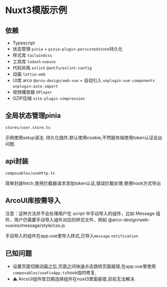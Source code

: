 # Nuxt3模版示例

## 依赖
* Typescript
* 状态管理 `pinia` + `pinia-plugin-persistedstate`持久化
* 样式库 `tailwindcss`
* 工具库 `lodash` `vueuse`
* 代码风格 `eslint` `@antfu/eslint-config`
* 动画 `lottie-web`
* UI库 arco `@arco-design/web-vue` + 自动引入 `unplugin-vue-components` `unplugin-auto-import`
* 视频播放器 `DPlayer`
* GZIP压缩 `vite-plugin-compression`

## 全局状态管理pinia
`stores/user.store.ts`

示例使用setup语法. 持久化插件,默认使用cookie,不然服务端使用token认证会出问题.

## api封装
`composables/useHttp.ts`

简单封装fetch,使用拦截器请求添加token认证,错误拦截处理,使用hook方式导出

## ArcoUI库按需导入
注意：这种方法并不会处理用户在 script 中手动导入的组件，比如 Message 组件，用户仍需要手动导入组件对应的样式文件，例如 @arco-design/web-vue/es/message/style/css.js

手动导入的组件在app.vue里导入样式,已导入`message` `notification`

## 已知问题
* 设置页面切换动画之后,页面之间快速点击跳转页面报错,在app.vue里使用`composables/useFixApp.ts`hook临时修复,
* ⚠️ ArcoUI组件库日期选择组件在nuxt3里面报错,目前无法解决.
